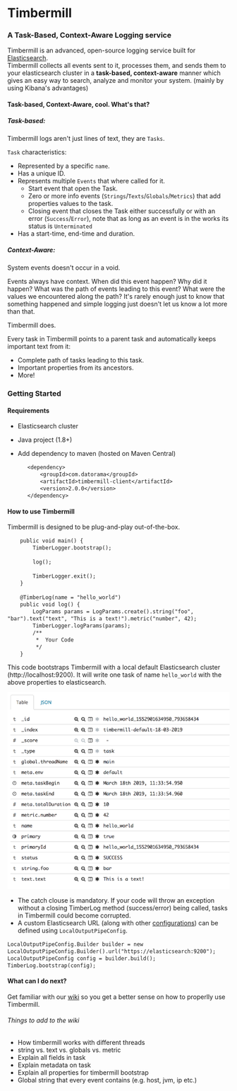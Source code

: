 # Timbermill

### A Task-Based, Context-Aware Logging service

Timbermill is an advanced, open-source logging service built for [Elasticsearch](https://www.elastic.co/products/elasticsearch).  
Timbermill collects all events sent to it, processes them, and sends them to your elasticsearch cluster in a **task-based, context-aware** manner which gives an easy way to search, analyze and monitor your system. (mainly by using Kibana's advantages)

#### Task-based, Context-Aware, cool. What's that?

##### Task-based:
Timbermill logs aren't just lines of text, they are `Tasks`.


`Task` characteristics:
  * Represented by a specific `name`.
  * Has a unique ID.
  * Represents multiple `Events` that where called for it.
    * Start event that open the Task.
    * Zero or more info events (`Strings`/`Texts`/`Globals`/`Metrics`) that add properties values to the task. 
    * Closing event that closes the Task either successfully or with an error (`Success`/`Error`), note that as long as an event is in the works its status is `Unterminated`
  * Has a start-time, end-time and duration. 

##### Context-Aware: 
System events doesn't occur in a void.
 
Events always have context.  When did this event happen? Why did it happen? What was the path of events leading to this event? What were the values we encountered along the path?
It's rarely enough just to know that something happened and simple logging just doesn't let us know a lot more than that.

Timbermill does.

Every task in Timbermill points to a parent task and automatically keeps important text from it:
* Complete path of tasks leading to this task.
* Important properties from its ancestors.
* More!


### Getting Started

#### Requirements
* Elasticsearch cluster
* Java project (1.8+)
* Add dependency to maven (hosted on Maven Central)


         <dependency>
             <groupId>com.datorama</groupId>
             <artifactId>timbermill-client</artifactId>
             <version>2.0.0</version>
         </dependency>


#### How to use Timbermill

Timbermill is designed to be plug-and-play out-of-the-box.  
 
```
    public void main() {
        TimberLogger.bootstrap();
        
        log();
        
        TimberLogger.exit();
    }

    @TimberLog(name = "hello_world")
    public void log() {
        LogParams params = LogParams.create().string("foo", "bar").text("text", "This is a text!").metric("number", 42);
        TimberLogger.logParams(params);
        /**
         *  Your Code
         */
    }
```
                 
 This code bootstraps Timbermill with a local default Elasticsearch cluster (http://localhost:9200). It will write one task of name `hello_world` with the above properties to elasticsearch.
 
 ![Alt text](hello1.png?raw=true "Kibana")
 
 * The catch clouse is mandatory. If your code will throw an exception without a closing TimberLog method (success/error) being
called, tasks in Timbermill could become corrupted.
* A custom Elasticsearch URL (along with other [configurations](timbermill.configurations)) can be defined using `LocalOutputPipeConfig`.

```
LocalOutputPipeConfig.Builder builder = new LocalOutputPipeConfig.Builder().url("https://elasticsearch:9200");
LocalOutputPipeConfig config = builder.build();
TimberLog.bootstrap(config);
```

#### What can I do next?
 
 Get familiar with our [wiki](timbermill.wiki) so you get a better sense on how to properlly use Timbermill.
 
 
 ###### Things to add to the wiki
 * How timbermill works with different threads
 * string vs. text vs. globals vs. metric
 * Explain all fields in task
 * Explain metadata on task
 * Explain all properties for timbermill bootstrap
 * Global string that every event contains (e.g. host, jvm, ip etc.)
 
